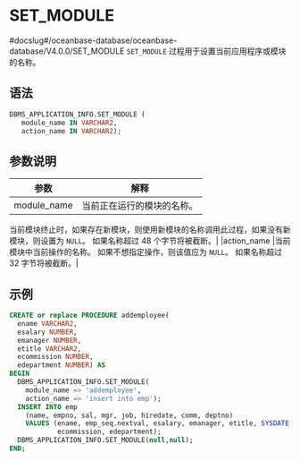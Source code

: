# SET_MODULE
#docslug#/oceanbase-database/oceanbase-database/V4.0.0/SET_MODULE
`SET_MODULE` 过程用于设置当前应用程序或模块的名称。

## 语法 

```sql
DBMS_APPLICATION_INFO.SET_MODULE ( 
   module_name IN VARCHAR2, 
   action_name IN VARCHAR2); 
```


## 参数说明 

|    参数    |                                 解释                               |
|------------|---------------------------------------------------------------------|
|module_name |  当前正在运行的模块的名称。
当前模块终止时，如果存在新模块，则使用新模块的名称调用此过程，如果没有新模块，则设置为 `NULL`。
如果名称超过 48 个字节将被截断。|
|action_name |当前模块中当前操作的名称。
如果不想指定操作，则该值应为 `NULL`。
如果名称超过 32 字节将被截断。|


## 示例 

```sql
CREATE or replace PROCEDURE addemployee( 
  ename VARCHAR2, 
  esalary NUMBER, 
  emanager NUMBER, 
  etitle VARCHAR2, 
  ecommission NUMBER, 
  edepartment NUMBER) AS 
BEGIN 
  DBMS_APPLICATION_INFO.SET_MODULE( 
    module_name => 'addemployee', 
    action_name => 'insert into emp'); 
  INSERT INTO emp 
    (name, empno, sal, mgr, job, hiredate, comm, deptno) 
    VALUES (ename, emp_seq.nextval, esalary, emanager, etitle, SYSDATE, 
            ecommission, edepartment); 
  DBMS_APPLICATION_INFO.SET_MODULE(null,null);   
END;
```


